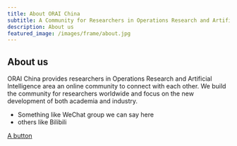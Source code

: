 ```yaml
---
title: About ORAI China
subtitle: A Community for Researchers in Operations Research and Artificial Intelligence
description: About us
featured_image: /images/frame/about.jpg
---
```


## About us

ORAI China provides researchers in Operations Research and Artificial Intelligence area an online community to connect with each other. We build the community for researchers worldwide and focus on the new development of both academia and industry.

* Something like WeChat group we can say here
* others like Bilibili

<a href="https://operations-research-science.github.io/about" class="button button--large">A button</a>
